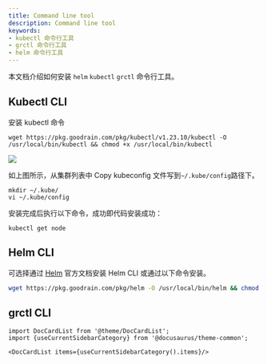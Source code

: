 ```yaml
---
title: Command line tool
description: Command line tool
keywords: 
- kubectl 命令行工具
- grctl 命令行工具
- helm 命令行工具
---
```


本文档介绍如何安装 `helm` `kubectl` `grctl` 命令行工具。

## Kubectl CLI

安装 kubectl 命令

```
wget https://pkg.goodrain.com/pkg/kubectl/v1.23.10/kubectl -O /usr/local/bin/kubectl && chmod +x /usr/local/bin/kubectl
```

![](https://static.goodrain.com/images/5.3/kubeconfig.png)

如上图所示，从集群列表中 Copy kubeconfig 文件写到`~/.kube/config`路径下。

```
mkdir ~/.kube/
vi ~/.kube/config
```

安装完成后执行以下命令，成功即代码安装成功：

```
kubectl get node
```

## Helm CLI

可选择通过 [Helm](https://helm.sh/zh/docs/intro/install/) 官方文档安装 Helm CLI 或通过以下命令安装。

```bash
wget https://pkg.goodrain.com/pkg/helm -O /usr/local/bin/helm && chmod +x /usr/local/bin/helm
```

## grctl CLI


```mdx-code-block
import DocCardList from '@theme/DocCardList';
import {useCurrentSidebarCategory} from '@docusaurus/theme-common';

<DocCardList items={useCurrentSidebarCategory().items}/>
```